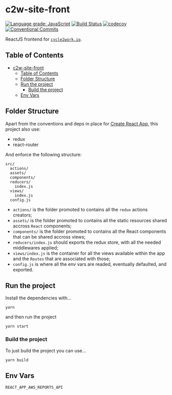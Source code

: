 # c2w-site-front

[![Language grade: JavaScript](https://img.shields.io/lgtm/grade/javascript/g/cycle2work/c2w-site-front.svg?logo=lgtm&logoWidth=18)](https://lgtm.com/projects/g/cycle2work/c2w-site-front/context:javascript)
[![Build Status](https://travis-ci.org/cycle2work/c2w-site-front.svg?branch=master)](https://travis-ci.org/cycle2work/c2w-site-front)
[![codecov](https://codecov.io/gh/cycle2work/c2w-site-front/branch/master/graph/badge.svg)](https://codecov.io/gh/cycle2work/c2w-site-front)
[![Conventional Commits](https://img.shields.io/badge/Conventional%20Commits-1.0.0-yellow.svg)](https://conventionalcommits.org)

ReactJS frontend for [`cycle2work.io`](https://cycle2work.io).

## Table of Contents

- [c2w-site-front](#c2w-site-front)
  - [Table of Contents](#table-of-contents)
  - [Folder Structure](#folder-structure)
  - [Run the project](#run-the-project)
    - [Build the project](#build-the-project)
  - [Env Vars](#env-vars)

## Folder Structure

Apart from the conventions and deps in place for [Create React App](https://github.com/facebookincubator/create-react-app), this project also use:

- redux
- react-router

And enforce the following structure:

```
src/
  actions/
  assets/
  components/
  reducers/
    index.js
  views/
    index.js
  config.js
```

- `actions/` is the folder promoted to contains all the `redux` actions creators;
- `assets/` is the folder promoted to contains all the static resources shared accross `React` components;
- `components/` is the folder promoted to contains all the React components that can be shared accross views;
- `reducers/index.js` should exports the redux store, with all the needed middlewares applied;
- `views/index.js` is the container for all the views available within the app and the `Routes` that are associated with those;
- `config.js` is where all the env vars are readed, eventually defaulted, and exported.

## Run the project

Install the dependencies with...

```ssh
yarn
```

and then run the project

```ssh
yarn start
```

### Build the project

To just build the project you can use...

```ssh
yarn build
```

## Env Vars

```bash
REACT_APP_AWS_REPORTS_API
```
